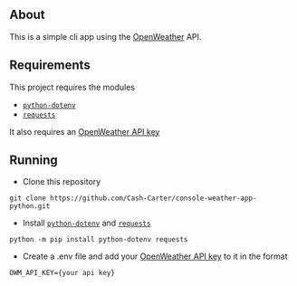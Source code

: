## About

This is a simple cli app using the [OpenWeather](openweathermap.org) API.

## Requirements

This project requires the modules
- [`python-dotenv`](https://pypi.org/project/python-dotenv/)
- [`requests`](https://pypi.org/project/requests/)

It also requires an [OpenWeather API key](openweathermap.org/api)

## Running

- Clone this repository
```
git clone https://github.com/Cash-Carter/console-weather-app-python.git
```
- Install [`python-dotenv`](https://pypi.org/project/python-dotenv/) and [`requests`](https://pypi.org/project/requests/)
```
python -m pip install python-dotenv requests
```
- Create a .env file and add your [OpenWeather API key](openweathermap.org/api) to it in the format
```
OWM_API_KEY={your api key}
```
